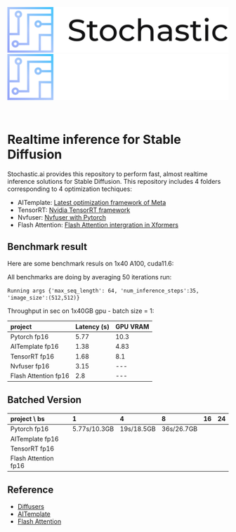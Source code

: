 <p align="center">
  <img src=".github/stochastic_logo_light.svg#gh-light-mode-only" width="600" alt="Stochastic.ai"/>
  <img src=".github/stochastic_logo_dark.svg#gh-dark-mode-only" width="600" alt="Stochastic.ai"/>
</p>

<br>

# Realtime inference for Stable Diffusion



Stochastic.ai provides this repository to perform fast, almost realtime inference solutions for Stable Diffusion. This repository includes 4 folders corresponding to 4 optimization techiques:

- AITemplate: [Latest optimization framework of Meta](https://github.com/facebookincubator/AITemplate)
- TensorRT: [Nvidia TensorRT framework](https://github.com/NVIDIA/TensorRT)
- Nvfuser: [Nvfuser with Pytorch](https://pytorch.org/blog/introducing-nvfuser-a-deep-learning-compiler-for-pytorch/)
- Flash Attention: [Flash Attention intergration in Xformers](https://github.com/facebookresearch/xformers)

## Benchmark result

Here are some benchmark resuls on 1x40 A100, cuda11.6:

All benchmarks are doing by averaging 50 iterations run:
```
Running args {'max_seq_length': 64, 'num_inference_steps':35, 'image_size':(512,512)}
```
Throughput in sec on 1x40GB gpu - batch size = 1:

| project                | Latency (s) | GPU VRAM  |
| :--------------------- | :---------- | :------   |
| Pytorch           fp16 |  5.77       |  10.3     |
| AITemplate        fp16 |  1.38       |  4.83     |
| TensorRT          fp16 |  1.68       |  8.1      |
| Nvfuser           fp16 |  3.15       |  ---      |
| Flash Attention   fp16 |  2.8        |  ---      |

## Batched Version

| project           \ bs |      1        |     4         |    8          |    16             |   24              | 
| :--------------------- | :------------ | :------------ | :------------ | :---------------- | :---------------- |
| Pytorch           fp16 | 5.77s/10.3GB  | 19s/18.5GB    | 36s/26.7GB    |                   |                   |
| AITemplate        fp16 |               |               |               |                   |                   |
| TensorRT          fp16 |               |               |               |                   |                   |
| Flash Attention   fp16 |               |               |               |                   |                   |


## Reference

- [Diffusers](https://github.com/huggingface/diffusers)
- [AITemplate](https://github.com/facebookincubator/AITemplate)
- [Flash Attention](https://www.photoroom.com/tech/stable-diffusion-100-percent-faster-with-memory-efficient-attention/)

